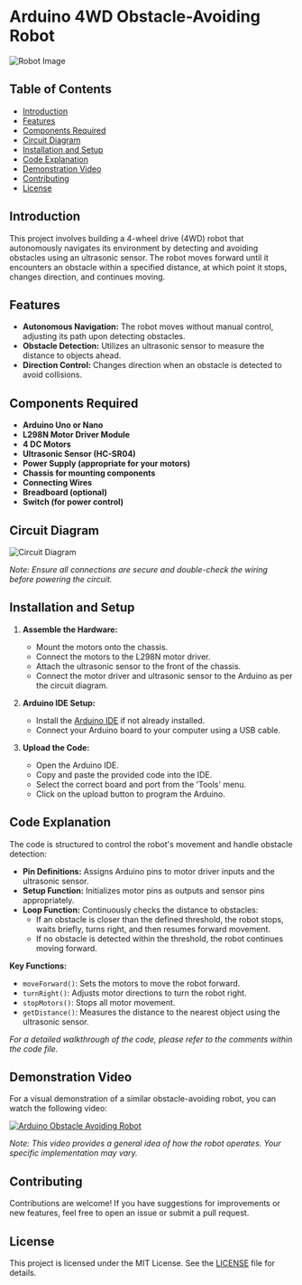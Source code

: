 # Arduino 4WD Obstacle-Avoiding Robot

![Robot Image](![Image](https://github.com/user-attachments/assets/a0f22bd4-d38c-46cc-95f8-af1d513a7210))

## Table of Contents

- [Introduction](#introduction)
- [Features](#features)
- [Components Required](#components-required)
- [Circuit Diagram](#circuit-diagram)
- [Installation and Setup](#installation-and-setup)
- [Code Explanation](#code-explanation)
- [Demonstration Video](#demonstration-video)
- [Contributing](#contributing)
- [License](#license)

## Introduction

This project involves building a 4-wheel drive (4WD) robot that autonomously navigates its environment by detecting and avoiding obstacles using an ultrasonic sensor. The robot moves forward until it encounters an obstacle within a specified distance, at which point it stops, changes direction, and continues moving.

## Features

- **Autonomous Navigation:** The robot moves without manual control, adjusting its path upon detecting obstacles.
- **Obstacle Detection:** Utilizes an ultrasonic sensor to measure the distance to objects ahead.
- **Direction Control:** Changes direction when an obstacle is detected to avoid collisions.

## Components Required

- **Arduino Uno or Nano**
- **L298N Motor Driver Module**
- **4 DC Motors**
- **Ultrasonic Sensor (HC-SR04)**
- **Power Supply (appropriate for your motors)**
- **Chassis for mounting components**
- **Connecting Wires**
- **Breadboard (optional)**
- **Switch (for power control)**

## Circuit Diagram

![Circuit Diagram](path_to_your_circuit_diagram.png)

*Note: Ensure all connections are secure and double-check the wiring before powering the circuit.*

## Installation and Setup

1. **Assemble the Hardware:**
   - Mount the motors onto the chassis.
   - Connect the motors to the L298N motor driver.
   - Attach the ultrasonic sensor to the front of the chassis.
   - Connect the motor driver and ultrasonic sensor to the Arduino as per the circuit diagram.

2. **Arduino IDE Setup:**
   - Install the [Arduino IDE](https://www.arduino.cc/en/software) if not already installed.
   - Connect your Arduino board to your computer using a USB cable.

3. **Upload the Code:**
   - Open the Arduino IDE.
   - Copy and paste the provided code into the IDE.
   - Select the correct board and port from the 'Tools' menu.
   - Click on the upload button to program the Arduino.

## Code Explanation

The code is structured to control the robot's movement and handle obstacle detection:

- **Pin Definitions:** Assigns Arduino pins to motor driver inputs and the ultrasonic sensor.
- **Setup Function:** Initializes motor pins as outputs and sensor pins appropriately.
- **Loop Function:** Continuously checks the distance to obstacles:
  - If an obstacle is closer than the defined threshold, the robot stops, waits briefly, turns right, and then resumes forward movement.
  - If no obstacle is detected within the threshold, the robot continues moving forward.

**Key Functions:**

- `moveForward()`: Sets the motors to move the robot forward.
- `turnRight()`: Adjusts motor directions to turn the robot right.
- `stopMotors()`: Stops all motor movement.
- `getDistance()`: Measures the distance to the nearest object using the ultrasonic sensor.

*For a detailed walkthrough of the code, please refer to the comments within the code file.*

## Demonstration Video

For a visual demonstration of a similar obstacle-avoiding robot, you can watch the following video:

[![Arduino Obstacle Avoiding Robot](https://img.youtube.com/vi/0X_S7BlKe-M/0.jpg)](https://www.youtube.com/watch?v=0X_S7BlKe-M)

*Note: This video provides a general idea of how the robot operates. Your specific implementation may vary.*

## Contributing

Contributions are welcome! If you have suggestions for improvements or new features, feel free to open an issue or submit a pull request.

## License

This project is licensed under the MIT License. See the [LICENSE](LICENSE) file for details.
